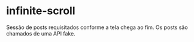 # infinite-scroll
Sessão de posts requisitados conforme a tela chega ao fim. Os posts são chamados de uma API fake.
